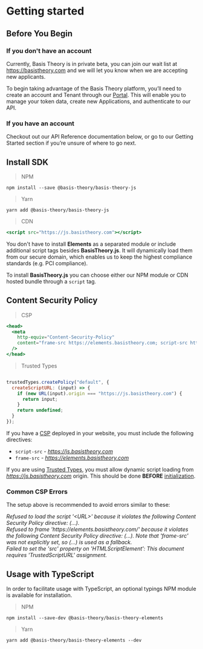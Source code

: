 # Getting started
## Before You Begin
### If you don't have an account

Currently, Basis Theory is in private beta, you can join our wait list at https://basistheory.com and we will let you know when we are accepting new applicants.

To begin taking advantage of the Basis Theory platform, you’ll need to create an account and Tenant through our <a href="https://portal.basistheory.com" target="_blank">Portal</a>. This will enable you to manage your token data, create new Applications, and authenticate to our API.

### If you have an account

Checkout out our API Reference documentation below, or go to our Getting Started section if you’re unsure of where to go next.

## Install SDK

> NPM

```shell
npm install --save @basis-theory/basis-theory-js
```

> Yarn

```shell
yarn add @basis-theory/basis-theory-js
```

> CDN

```jsx
<script src="https://js.basistheory.com"></script> 
```

You don't have to install **Elements** as a separated module or include additional script tags besides **BasisTheory.js**. It will dynamically load them from our secure domain, which enables us to keep the highest compliance standards (e.g. PCI compliance).

To install **BasisTheory.js** you can choose either our NPM module or CDN hosted bundle through a `script` tag.

## Content Security Policy

> CSP

```jsx
<head>
  <meta
    http-equiv="Content-Security-Policy"
    content="frame-src https://elements.basistheory.com; script-src https://js.basistheory.com"
  />
</head>

```

> Trusted Types

```jsx

trustedTypes.createPolicy("default", {
  createScriptURL: (input) => {
    if (new URL(input).origin === "https://js.basistheory.com") {
      return input;
    }
    return undefined;
  }
});
```

If you have a <a href="https://developer.mozilla.org/en-US/docs/Web/HTTP/CSP" target="_blank">CSP</a> deployed in your website, you must include the following directives:

- `script-src` - _https://js.basistheory.com_
- `frame-src` - _https://elements.basistheory.com_ 


If you are using <a href="https://developer.mozilla.org/en-US/docs/Web/HTTP/Headers/Content-Security-Policy/require-trusted-types-for" target="_blank">Trusted Types</a>, you must allow dynamic script loading from _https://js.basistheory.com_ origin. This should be done **BEFORE** [initialization](#initialize).

### Common CSP Errors

The setup above is recommended to avoid errors similar to these:

<aside class="warning">
  <span><em>Refused to load the script '&lt;URL&gt;' because it violates the following Content Security Policy directive: (...).</em></span>
</aside>

<aside class="warning">
  <span><em>Refused to frame 'https://elements.basistheory.com/' because it violates the following Content Security Policy directive: (...). Note that 'frame-src' was not explicitly set, so (...) is used as a fallback.</em></span>
</aside>

<aside class="warning">
  <span><em>Failed to set the 'src' property on 'HTMLScriptElement': This document requires 'TrustedScriptURL' assignment.</em></span>
</aside>

## Usage with TypeScript

In order to facilitate usage with TypeScript, an optional typings NPM module is available for installation.

> NPM

```shell
npm install --save-dev @basis-theory/basis-theory-elements
```

> Yarn

```shell
yarn add @basis-theory/basis-theory-elements --dev
```
